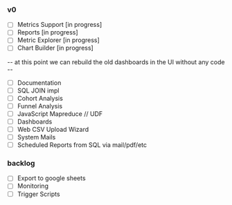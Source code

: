 
### v0

- [ ] Metrics Support [in progress]
- [ ] Reports [in progress]
- [ ] Metric Explorer [in progress]
- [ ] Chart Builder [in progress]

-- at this point we can rebuild the old dashboards in the UI without any code --

- [ ] Documentation
- [ ] SQL JOIN impl
- [ ] Cohort Analysis
- [ ] Funnel Analysis
- [ ] JavaScript Mapreduce // UDF
- [ ] Dashboards
- [ ] Web CSV Upload Wizard
- [ ] System Mails
- [ ] Scheduled Reports from SQL via mail/pdf/etc

### backlog

- [ ] Export to google sheets
- [ ] Monitoring
- [ ] Trigger Scripts
